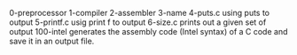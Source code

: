 0-preprocessor
1-compiler
2-assembler
3-name
4-puts.c using puts to output
5-printf.c usig print f to output
6-size.c prints out a given set of output
100-intel generates the assembly code (Intel syntax) of a C code and save it in an output file.
